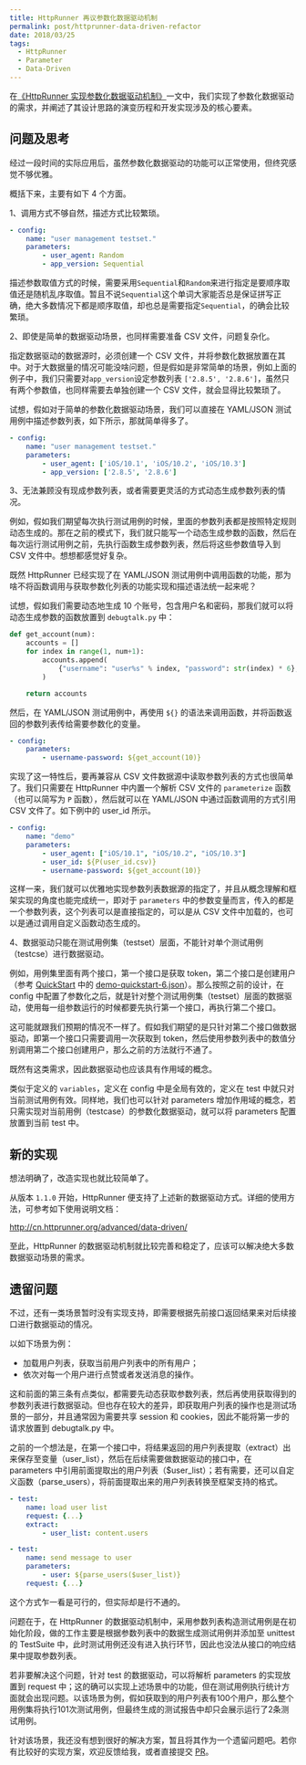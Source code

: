 ```yaml
---
title: HttpRunner 再议参数化数据驱动机制
permalink: post/httprunner-data-driven-refactor
date: 2018/03/25
tags:
  - HttpRunner
  - Parameter
  - Data-Driven
---
```


在[《HttpRunner 实现参数化数据驱动机制》][httprunner-data-driven]一文中，我们实现了参数化数据驱动的需求，并阐述了其设计思路的演变历程和开发实现涉及的核心要素。

## 问题及思考

经过一段时间的实际应用后，虽然参数化数据驱动的功能可以正常使用，但终究感觉不够优雅。

概括下来，主要有如下 4 个方面。

1、调用方式不够自然，描述方式比较繁琐。

```yaml
- config:
    name: "user management testset."
    parameters:
        - user_agent: Random
        - app_version: Sequential
```

描述参数取值方式的时候，需要采用`Sequential`和`Random`来进行指定是要顺序取值还是随机乱序取值。暂且不说`Sequential`这个单词大家能否总是保证拼写正确，绝大多数情况下都是顺序取值，却也总是需要指定`Sequential`，的确会比较繁琐。

2、即使是简单的数据驱动场景，也同样需要准备 CSV 文件，问题复杂化。

指定数据驱动的数据源时，必须创建一个 CSV 文件，并将参数化数据放置在其中。对于大数据量的情况可能没啥问题，但是假如是非常简单的场景，例如上面的例子中，我们只需要对`app_version`设定参数列表 `['2.8.5', '2.8.6']`，虽然只有两个参数值，也同样需要去单独创建一个 CSV 文件，就会显得比较繁琐了。

试想，假如对于简单的参数化数据驱动场景，我们可以直接在 YAML/JSON 测试用例中描述参数列表，如下所示，那就简单得多了。

```yaml
- config:
    name: "user management testset."
    parameters:
        - user_agent: ['iOS/10.1', 'iOS/10.2', 'iOS/10.3']
        - app_version: ['2.8.5', '2.8.6']
```

3、无法兼顾没有现成参数列表，或者需要更灵活的方式动态生成参数列表的情况。

例如，假如我们期望每次执行测试用例的时候，里面的参数列表都是按照特定规则动态生成的。那在之前的模式下，我们就只能写一个动态生成参数的函数，然后在每次运行测试用例之前，先执行函数生成参数列表，然后将这些参数值导入到 CSV 文件中。想想都感觉好复杂。

既然 HttpRunner 已经实现了在 YAML/JSON 测试用例中调用函数的功能，那为啥不将函数调用与获取参数化列表的功能实现和描述语法统一起来呢？

试想，假如我们需要动态地生成 10 个账号，包含用户名和密码，那我们就可以将动态生成参数的函数放置到 `debugtalk.py` 中：

```python
def get_account(num):
    accounts = []
    for index in range(1, num+1):
        accounts.append(
            {"username": "user%s" % index, "password": str(index) * 6},
        )

    return accounts
```

然后，在 YAML/JSON 测试用例中，再使用 `${}` 的语法来调用函数，并将函数返回的参数列表传给需要参数化的变量。

```yaml
- config:
    parameters:
        - username-password: ${get_account(10)}
```

实现了这一特性后，要再兼容从 CSV 文件数据源中读取参数列表的方式也很简单了。我们只需要在 HttpRunner 中内置一个解析 CSV 文件的 `parameterize` 函数（也可以简写为 `P` 函数），然后就可以在 YAML/JSON 中通过函数调用的方式引用 CSV 文件了。如下例中的 user_id 所示。

```yaml
- config:
    name: "demo"
    parameters:
        - user_agent: ["iOS/10.1", "iOS/10.2", "iOS/10.3"]
        - user_id: ${P(user_id.csv)}
        - username-password: ${get_account(10)}
```

这样一来，我们就可以优雅地实现参数列表数据源的指定了，并且从概念理解和框架实现的角度也能完成统一，即对于 `parameters` 中的参数变量而言，传入的都是一个参数列表，这个列表可以是直接指定的，可以是从 CSV 文件中加载的，也可以是通过调用自定义函数动态生成的。

4、数据驱动只能在测试用例集（testset）层面，不能针对单个测试用例（testcse）进行数据驱动。

例如，用例集里面有两个接口，第一个接口是获取 token，第二个接口是创建用户（参考 [QuickStart][QuickStart] 中的 [demo-quickstart-6.json][demo-quickstart-6]）。那么按照之前的设计，在 config 中配置了参数化之后，就是针对整个测试用例集（testset）层面的数据驱动，使用每一组参数运行的时候都要先执行第一个接口，再执行第二个接口。

这可能就跟我们预期的情况不一样了。假如我们期望的是只针对第二个接口做数据驱动，即第一个接口只需要调用一次获取到 token，然后使用参数列表中的数值分别调用第二个接口创建用户，那么之前的方法就行不通了。

既然有这类需求，因此数据驱动也应该具有作用域的概念。

类似于定义的 `variables`，定义在 config 中是全局有效的，定义在 test 中就只对当前测试用例有效。同样地，我们也可以针对 parameters 增加作用域的概念，若只需实现对当前用例（testcase）的参数化数据驱动，就可以将 parameters 配置放置到当前 test 中。

## 新的实现

想法明确了，改造实现也就比较简单了。

从版本 `1.1.0` 开始，HttpRunner 便支持了上述新的数据驱动方式。详细的使用方法，可参考如下使用说明文档：

http://cn.httprunner.org/advanced/data-driven/

至此，HttpRunner 的数据驱动机制就比较完善和稳定了，应该可以解决绝大多数数据驱动场景的需求。

## 遗留问题

不过，还有一类场景暂时没有实现支持，即需要根据先前接口返回结果来对后续接口进行数据驱动的情况。

以如下场景为例：

- 加载用户列表，获取当前用户列表中的所有用户；
- 依次对每一个用户进行点赞或者发送消息的操作。

这和前面的第三条有点类似，都需要先动态获取参数列表，然后再使用获取得到的参数列表进行数据驱动。但也存在较大的差异，即获取用户列表的操作也是测试场景的一部分，并且通常因为需要共享 session 和 cookies，因此不能将第一步的请求放置到 debugtalk.py 中。

之前的一个想法是，在第一个接口中，将结果返回的用户列表提取（extract）出来保存至变量（user_list），然后在后续需要做数据驱动的接口中，在 parameters 中引用前面提取出的用户列表（$user_list）；若有需要，还可以自定义函数（parse_users），将前面提取出来的用户列表转换至框架支持的格式。

```yaml
- test:
    name: load user list
    request: {...}
    extract:
        - user_list: content.users

- test:
    name: send message to user
    parameters:
        - user: ${parse_users($user_list)}
    request: {...}
```

这个方式乍一看是可行的，但实际却是行不通的。

问题在于，在 HttpRunner 的数据驱动机制中，采用参数列表构造测试用例是在初始化阶段，做的工作主要是根据参数列表中的数据生成测试用例并添加至 unittest 的 TestSuite 中，此时测试用例还没有进入执行环节，因此也没法从接口的响应结果中提取参数列表。

若非要解决这个问题，针对 test 的数据驱动，可以将解析 parameters 的实现放置到 request 中；这的确可以实现上述场景中的功能，但在测试用例执行统计方面就会出现问题。以该场景为例，假如获取到的用户列表有100个用户，那么整个用例集将执行101次测试用例，但最终生成的测试报告中却只会展示运行了2条测试用例。

针对该场景，我还没有想到很好的解决方案，暂且将其作为一个遗留问题吧。若你有比较好的实现方案，欢迎反馈给我，或者直接提交 [PR][PR]。


[httprunner-data-driven]: https://debugtalk.com/post/httprunner-data-driven/
[QuickStart]: http://cn.httprunner.org/quickstart/#_12
[demo-quickstart-6]: http://cn.httprunner.org/data/demo-quickstart-6.json
[PR]: https://github.com/HttpRunner/HttpRunner
